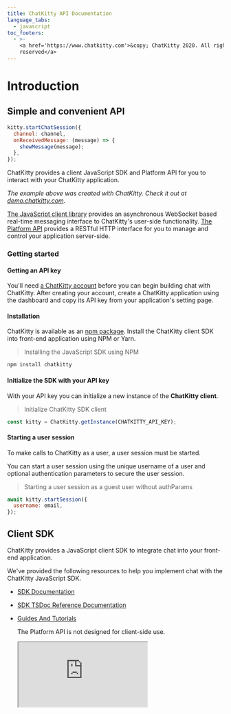 ```yaml
---
title: ChatKitty API Documentation
language_tabs:
  - javascript
toc_footers:
  - >-
    <a href='https://www.chatkitty.com'>&copy; ChatKitty 2020. All rights
    reserved</a>
---
```


# Introduction

## Simple and convenient API

```javascript
kitty.startChatSession({
  channel: channel,
  onReceivedMessage: (message) => {
    showMessage(message);
  },
});
```

ChatKitty provides a client JavaScript SDK and Platform API for you to interact with your ChatKitty application.

_The example above was created with ChatKitty. Check it out at_ [_demo.chatkitty.com_](https://demo.chatkitty.com/)_._

[The JavaScript client library](https://docs.chatkitty.com/javascript/) provides an asynchronous WebSocket based real-time messaging interface to ChatKitty's user-side functionality. [The Platform API](https://docs.chatkitty.com/platform/) provides a RESTful HTTP interface for you to manage and control your application server-side.

### Getting started

#### Getting an API key

You'll need [a ChatKitty account](https://dashboard.chatkitty.com/authorization/register) before you can begin building chat with ChatKitty. After creating your account, create a ChatKitty application using the dashboard and copy its API key from your application's setting page.

#### Installation

ChatKitty is available as an [npm package](https://www.npmjs.com/package/chatkitty). Install the ChatKitty client SDK into front-end application using NPM or Yarn.

> Installing the JavaScript SDK using NPM

```bash
npm install chatkitty
```

#### Initialize the SDK with your API key

With your API key you can initialize a new instance of the **ChatKitty client**.

> Initialize ChatKitty SDK client

```javascript
const kitty = ChatKitty.getInstance(CHATKITTY_API_KEY);
```

#### Starting a user session

To make calls to ChatKitty as a user, a user session must be started.

You can start a user session using the unique username of a user and optional authentication parameters to secure the user session.

> Starting a user session as a guest user without authParams

```javascript
await kitty.startSession({
  username: email,
});
```

## Client SDK

ChatKitty provides a JavaScript client SDK to integrate chat into your front-end application.

We've provided the following resources to help you implement chat with the ChatKitty JavaScript SDK.

* [SDK Documentation](https://github.com/ChatKitty/chatkitty-docs/tree/be543b923d479d8eb913c90142eb58295b7009fd/javascript/README.md)
* [SDK TSDoc Reference Documentation](https://chatkitty.github.io/chatkitty-js/)
* [Guides And Tutorials](https://www.chatkitty.com/guides/)

  The Platform API is not designed for client-side use.
  
  <iframe src="https://docs.chatkitty.com/platform/v1/" title="Platform API Documentation"></iframe>
  

